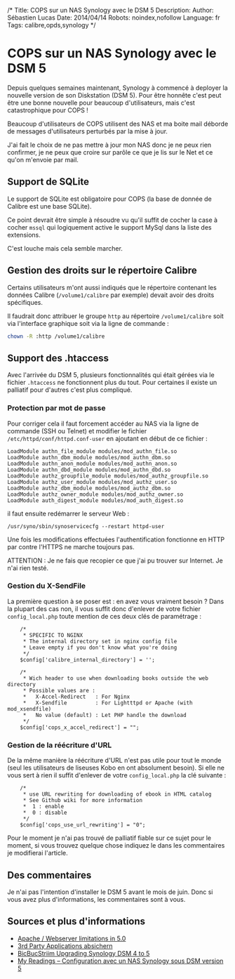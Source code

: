 /*
Title: COPS sur un NAS Synology avec le DSM 5
Description:
Author: Sébastien Lucas
Date: 2014/04/14
Robots: noindex,nofollow
Language: fr
Tags: calibre,opds,synology
*/
# COPS sur un NAS Synology avec le DSM 5

Depuis quelques semaines maintenant, Synology à commencé à deployer la nouvelle version de son Diskstation (DSM 5). Pour être honnête c'est peut être une bonne nouvelle pour beaucoup d'utilisateurs, mais c'est catastrophique pour COPS !

Beaucoup d'utilisateurs de COPS utilisent des NAS et ma boite mail déborde de messages d'utilisateurs perturbés par la mise à jour.

J'ai fait le choix de ne pas mettre à jour mon NAS donc je ne peux rien confirmer, je ne peux que croire sur parôle ce que je lis sur le Net et ce qu'on m'envoie par mail.

## Support de SQLite

Le support de SQLite est obligatoire pour COPS (la base de donnée de Calibre est une base SQLite).

Ce point devrait être simple à résoudre vu qu'il suffit de cocher la case à cocher `mssql` qui logiquement active le support MySql dans la liste des extensions.

C'est louche mais cela semble marcher.

## Gestion des droits sur le répertoire Calibre

Certains utilisateurs m'ont aussi indiqués que le répertoire contenant les données Calibre (`/volume1/calibre` par exemple) devait avoir des droits spécifiques.

Il faudrait donc attribuer le groupe `http` au répertoire `/volume1/calibre` soit via l'interface graphique soit via la ligne de commande :

```bash
chown -R :http /volume1/calibre
```

## Support des .htaccess

Avec l'arrivée du DSM 5, plusieurs fonctionnalités qui était gérées via le fichier `.htaccess` ne fonctionnent plus du tout. Pour certaines il existe un palliatif pour d'autres c'est plus compliqué.

### Protection par mot de passe

Pour corriger cela il faut forcement accéder au NAS via la ligne de commande (SSH ou Telnet) et modifier le fichier `/etc/httpd/conf/httpd.conf-user` en ajoutant en début de ce fichier :

```
LoadModule authn_file_module modules/mod_authn_file.so
LoadModule authn_dbm_module modules/mod_authn_dbm.so
LoadModule authn_anon_module modules/mod_authn_anon.so
LoadModule authn_dbd_module modules/mod_authn_dbd.so
LoadModule authz_groupfile_module modules/mod_authz_groupfile.so
LoadModule authz_user_module modules/mod_authz_user.so
LoadModule authz_dbm_module modules/mod_authz_dbm.so
LoadModule authz_owner_module modules/mod_authz_owner.so
LoadModule auth_digest_module modules/mod_auth_digest.so
```

il faut ensuite redémarrer le serveur Web :

```
/usr/syno/sbin/synoservicecfg --restart httpd-user
```

Une fois les modifications effectuées l'authentification fonctionne en HTTP par contre l'HTTPS ne marche toujours pas.

ATTENTION : Je ne fais que recopier ce que j'ai pu trouver sur Internet. Je n'ai rien testé.

### Gestion du X-SendFile

La première question à se poser est : en avez vous vraiment besoin ? Dans la plupart des cas non, il vous suffit donc d'enlever de votre fichier `config_local.php` toute mention de ces deux clés de paramétrage :

```
    /*
     * SPECIFIC TO NGINX
     * The internal directory set in nginx config file
     * Leave empty if you don't know what you're doing
     */
    $config['calibre_internal_directory'] = '';

    /*
     * Wich header to use when downloading books outside the web directory
     * Possible values are :
     *   X-Accel-Redirect   : For Nginx
     *   X-Sendfile         : For Lightttpd or Apache (with mod_xsendfile)
     *   No value (default) : Let PHP handle the download
     */
    $config['cops_x_accel_redirect'] = "";
```

### Gestion de la réécriture d'URL

De la même manière la réécriture d'URL n'est pas utile pour tout le monde (seul les utilisateurs de liseuses Kobo en ont absolument besoin). Si elle ne vous sert à rien il suffit d'enlever de votre `config_local.php` la clé suivante :

```
    /*
     * use URL rewriting for downloading of ebook in HTML catalog
     * See Github wiki for more information
     *  1 : enable
     *  0 : disable
     */
    $config['cops_use_url_rewriting'] = "0";
```

Pour le moment je n'ai pas trouvé de palliatif fiable sur ce sujet pour le moment, si vous trouvez quelque chose indiquez le dans les commentaires je modifierai l'article.

## Des commentaires

Je n'ai pas l'intention d'installer le DSM 5 avant le mois de juin. Donc si vous avez plus d'informations, les commentaires sont à vous.

## Sources et plus d'informations
 * [Apache / Webserver limitations in 5.0](http://forum.synology.com/enu/viewtopic.php?f=232&t=79801)
 * [3rd Party Applications absichern](http://www.synology-wiki.de/index.php/3rd_Party_Applications_absichern)
 * [BicBucStriim Upgrading Synology DSM 4 to 5](https://github.com/rvolz/BicBucStriim/wiki/UpgradeSynology)
 * [My Readings – Configuration avec un NAS Synology sous DSM version 5](http://sbdomo.esy.es/2014/04/my-readings-configuration-dsm5/)